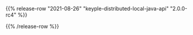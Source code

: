 {{% release-row "2021-08-26" "keyple-distributed-local-java-api" "2.0.0-rc4" %}} 

{{% /release-row %}}
